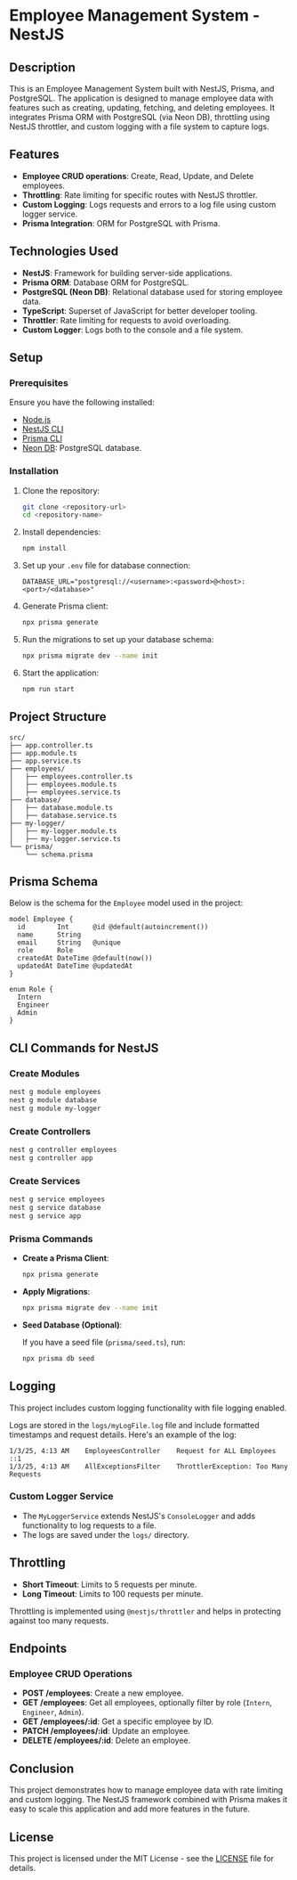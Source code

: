 # Employee Management System - NestJS

## Description

This is an Employee Management System built with NestJS, Prisma, and PostgreSQL. The application is designed to manage employee data with features such as creating, updating, fetching, and deleting employees. It integrates Prisma ORM with PostgreSQL (via Neon DB), throttling using NestJS throttler, and custom logging with a file system to capture logs.

## Features

- **Employee CRUD operations**: Create, Read, Update, and Delete employees.
- **Throttling**: Rate limiting for specific routes with NestJS throttler.
- **Custom Logging**: Logs requests and errors to a log file using custom logger service.
- **Prisma Integration**: ORM for PostgreSQL with Prisma.

## Technologies Used

- **NestJS**: Framework for building server-side applications.
- **Prisma ORM**: Database ORM for PostgreSQL.
- **PostgreSQL (Neon DB)**: Relational database used for storing employee data.
- **TypeScript**: Superset of JavaScript for better developer tooling.
- **Throttler**: Rate limiting for requests to avoid overloading.
- **Custom Logger**: Logs both to the console and a file system.

## Setup

### Prerequisites

Ensure you have the following installed:

- [Node.js](https://nodejs.org/en/download/)
- [NestJS CLI](https://docs.nestjs.com/)
- [Prisma CLI](https://www.prisma.io/docs/getting-started)
- [Neon DB](https://neon.tech/): PostgreSQL database.

### Installation

1. Clone the repository:

   ```bash
   git clone <repository-url>
   cd <repository-name>
   ```

2. Install dependencies:

   ```bash
   npm install
   ```

3. Set up your `.env` file for database connection:

   ```env
   DATABASE_URL="postgresql://<username>:<password>@<host>:<port>/<database>"
   ```

4. Generate Prisma client:

   ```bash
   npx prisma generate
   ```

5. Run the migrations to set up your database schema:

   ```bash
   npx prisma migrate dev --name init
   ```

6. Start the application:

   ```bash
   npm run start
   ```

## Project Structure

```
src/
├── app.controller.ts
├── app.module.ts
├── app.service.ts
├── employees/
│   ├── employees.controller.ts
│   ├── employees.module.ts
│   ├── employees.service.ts
├── database/
│   ├── database.module.ts
│   ├── database.service.ts
├── my-logger/
│   ├── my-logger.module.ts
│   ├── my-logger.service.ts
└── prisma/
    └── schema.prisma
```

## Prisma Schema

Below is the schema for the `Employee` model used in the project:

```prisma
model Employee {
  id        Int      @id @default(autoincrement())
  name      String
  email     String   @unique
  role      Role
  createdAt DateTime @default(now())
  updatedAt DateTime @updatedAt
}

enum Role {
  Intern
  Engineer
  Admin
}
```

## CLI Commands for NestJS

### Create Modules

```bash
nest g module employees
nest g module database
nest g module my-logger
```

### Create Controllers

```bash
nest g controller employees
nest g controller app
```

### Create Services

```bash
nest g service employees
nest g service database
nest g service app
```

### Prisma Commands

- **Create a Prisma Client**:
  
  ```bash
  npx prisma generate
  ```

- **Apply Migrations**:

  ```bash
  npx prisma migrate dev --name init
  ```

- **Seed Database (Optional)**:

  If you have a seed file (`prisma/seed.ts`), run:

  ```bash
  npx prisma db seed
  ```

## Logging

This project includes custom logging functionality with file logging enabled.

Logs are stored in the `logs/myLogFile.log` file and include formatted timestamps and request details. Here's an example of the log:

```log
1/3/25, 4:13 AM    EmployeesController    Request for ALL Employees    ::1
1/3/25, 4:13 AM    AllExceptionsFilter    ThrottlerException: Too Many Requests
```

### Custom Logger Service

- The `MyLoggerService` extends NestJS's `ConsoleLogger` and adds functionality to log requests to a file.
- The logs are saved under the `logs/` directory.

## Throttling

- **Short Timeout**: Limits to 5 requests per minute.
- **Long Timeout**: Limits to 100 requests per minute.

Throttling is implemented using `@nestjs/throttler` and helps in protecting against too many requests.

## Endpoints

### Employee CRUD Operations

- **POST /employees**: Create a new employee.
- **GET /employees**: Get all employees, optionally filter by role (`Intern`, `Engineer`, `Admin`).
- **GET /employees/:id**: Get a specific employee by ID.
- **PATCH /employees/:id**: Update an employee.
- **DELETE /employees/:id**: Delete an employee.

## Conclusion

This project demonstrates how to manage employee data with rate limiting and custom logging. The NestJS framework combined with Prisma makes it easy to scale this application and add more features in the future.

## License

This project is licensed under the MIT License - see the [LICENSE](LICENSE) file for details.

